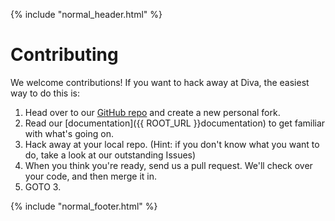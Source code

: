 {% include "normal_header.html" %}

# Contributing

We welcome contributions! If you want to hack away at Diva, the easiest way to do this is:

1. Head over to our [GitHub repo](https://github.com/DDMAL/diva.js) and create a new personal fork.
2. Read our [documentation]({{ ROOT_URL }}documentation) to get familiar with what's going on.
3. Hack away at your local repo. (Hint: if you don't know what you want to do, take a look at our outstanding Issues)
4. When you think you're ready, send us a pull request. We'll check over your code, and then merge it in.
5. GOTO 3.

{% include "normal_footer.html" %}
